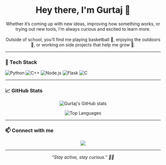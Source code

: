 <h1 align="center">Hey there, I'm Gurtaj 👋</h1>

<p align="center">
  Whether it’s coming up with new ideas, improving how something works, or trying out new tools, I’m always curious and excited to learn more.  
  <br><br>
  Outside of school, you’ll find me playing basketball 🏀, enjoying the outdoors 🌲, or working on side projects that help me grow 🚀.
</p>

---

### 🧰 Tech Stack

![Python](https://img.shields.io/badge/Python-3670A0?style=for-the-badge&logo=python&logoColor=white)
![C++](https://img.shields.io/badge/C++-00599C?style=for-the-badge&logo=c%2B%2B&logoColor=white)
![Node.js](https://img.shields.io/badge/Node.js-339933?style=for-the-badge&logo=nodedotjs&logoColor=white)
![Flask](https://img.shields.io/badge/Flask-000000?style=for-the-badge&logo=flask&logoColor=white)
![C](https://img.shields.io/badge/C-00599C?style=for-the-badge&logo=c&logoColor=white)

---

### 📈 GitHub Stats

<p align="center">
  <img src="https://github-readme-stats.vercel.app/api?username=gurtajrattan&show_icons=true&theme=radical" alt="Gurtaj's GitHub stats" />
</p>

<p align="center">
  <img src="https://github-readme-stats.vercel.app/api/top-langs/?username=gurtajrattan&layout=compact&theme=radical" alt="Top Languages" />
</p>

---

### 📫 Connect with me

<p align="center">
  <a href="https://www.linkedin.com/in/gurtajrattan" target="_blank">
    <img src="https://img.shields.io/badge/LinkedIn-blue?style=for-the-badge&logo=linkedin&logoColor=white" />
  </a>
</p>

---

<p align="center">
  <i>“Stay active, stay curious.” 🏀💡</i>
</p>

